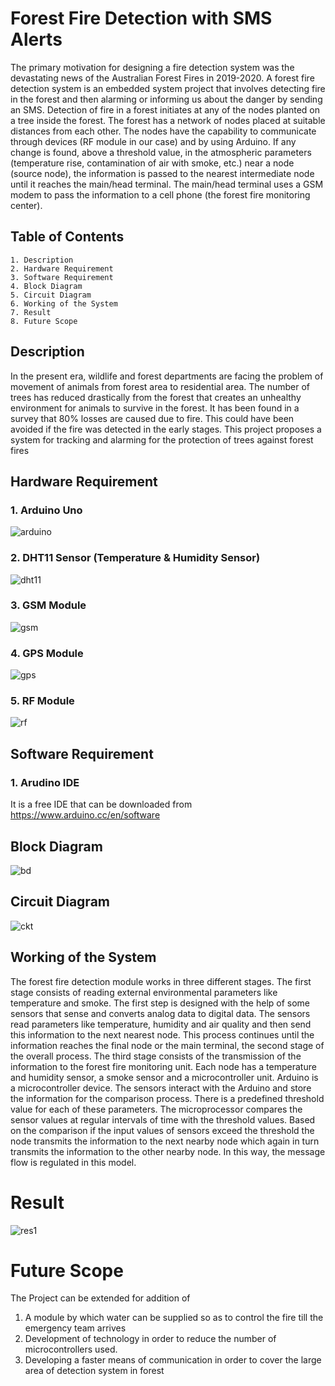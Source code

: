 # **Forest Fire Detection with SMS Alerts**

The primary motivation for designing a fire detection system was the devastating news of the Australian Forest Fires in 2019-2020. 
A forest fire detection system is an embedded system project that involves detecting fire in the forest and then alarming or informing us about the danger by sending an SMS. Detection of fire in a forest initiates at any of the nodes planted on a tree inside the forest. The forest has a network of nodes placed at suitable distances from each other. The nodes have the capability to communicate through devices (RF module in our case) and by using Arduino. If any change is found, above a threshold value, in the atmospheric parameters (temperature rise, contamination of air with smoke, etc.) near a node (source node), the information is passed to the nearest intermediate node until it reaches the main/head terminal. The main/head terminal uses a GSM modem to pass the information to a cell phone (the forest fire monitoring center).

## Table of Contents
    1. Description
    2. Hardware Requirement
    3. Software Requirement
    4. Block Diagram
    5. Circuit Diagram
    6. Working of the System
    7. Result
    8. Future Scope
    
## Description
In the present era, wildlife and forest departments are facing the problem of movement of animals from forest area to residential area. The number of trees has reduced drastically from the forest that creates an unhealthy environment for animals to survive in the forest. It has been found in a survey that 80% losses are caused due to fire. This could have been avoided if the fire was detected in the early stages. This project proposes a system for tracking and alarming for the protection of trees against forest fires

## Hardware Requirement
### 1. Arduino Uno

 ![arduino](https://encrypted-tbn0.gstatic.com/images?q=tbn:ANd9GcR2YjUpS0aymH4CJbBzL7sK1iVgSb4c9RXffw&usqp=CAU)
 
### 2. DHT11 Sensor (Temperature & Humidity Sensor)

![dht11](https://encrypted-tbn0.gstatic.com/images?q=tbn:ANd9GcQRfe5IC9jjOpvWSKQMyLQT4_BWKfgmc_6-dQ&usqp=CAU)
### 3. GSM Module
![gsm](https://encrypted-tbn0.gstatic.com/images?q=tbn:ANd9GcQQ5s9jmo_pSycY42_YG51sb4C_aIe7MmhmlsmsxZvXXOhpyQdGWm7siKM4YOdPg-JreZ8&usqp=CAU)
### 4. GPS Module
![gps](https://encrypted-tbn0.gstatic.com/images?q=tbn:ANd9GcTzFJfUnbUjnncKluLASc7AFWv8w-1dJWvaLw&usqp=CAU)
### 5. RF Module
![rf](https://encrypted-tbn0.gstatic.com/images?q=tbn:ANd9GcTonRxyscyzwWcb_s5KpxfHpK6CU0KWMLpLHg&usqp=CAU)
## Software Requirement
### 1. Arudino IDE
It is a free IDE that can be downloaded from https://www.arduino.cc/en/software
## Block Diagram
![bd](https://www.linkpicture.com/q/bd_3.png)
## Circuit Diagram
![ckt](https://www.linkpicture.com/q/ckt-diagram.png)
## Working of the System
The forest fire detection module works in three different stages. The first stage consists of reading external environmental parameters like temperature and smoke. The first step is designed with the help of some sensors that sense and converts analog data to digital data. The sensors read parameters like temperature, humidity and air quality and then send this information to the next nearest node. This process continues until the information reaches the final node or the main terminal, the second stage of the overall process. The third stage consists of the transmission of the information to the forest fire monitoring unit. Each node has a temperature and humidity sensor, a smoke sensor and a microcontroller unit. Arduino is a microcontroller device. The sensors interact with the Arduino and store the information for the comparison process. There is a predefined threshold value for each of these parameters. The microprocessor compares the sensor values at regular intervals of time with the threshold values. Based on the comparison if the input values of sensors exceed the threshold the node transmits the information to the next nearby node which again in turn transmits the information to the other nearby node. In this way, the message flow is regulated in this model.

# Result
![res1](https://www.linkpicture.com/q/result1_major.png)

# Future Scope
The Project can be extended for addition of
1. A module by which water can be supplied so as to control the fire till the emergency team arrives
2. Development of technology in order to reduce the number of microcontrollers used.
3. Developing a faster means of communication in order to cover the large area of detection system in forest







